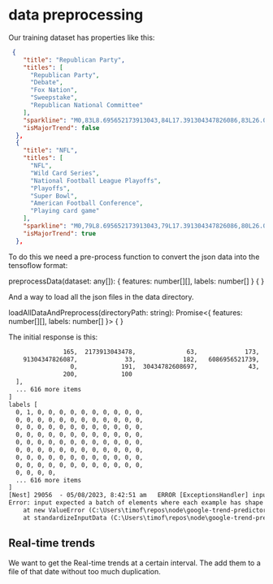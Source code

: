 # data preprocessing

Our training dataset has properties like this:

```json
 {
    "title": "Republican Party",
    "titles": [
      "Republican Party",
      "Debate",
      "Fox Nation",
      "Sweepstake",
      "Republican National Committee"
    ],
    "sparkline": "M0,83L8.695652173913043,84L17.391304347826086,83L26.08695652173913,87L34.78260869565217,89L43.47826086956522,91L52.17391304347826,87L60.86956521739131,94L69.56521739130434,94L78.26086956521739,89L86.95652173913044,84L95.65217391304348,50L104.34782608695652,83L113.04347826086956,78L121.73913043478262,86L130.43478260869566,81L139.1304347826087,84L147.82608695652172,86L156.52173913043478,85L165.2173913043478,85L173.91304347826087,73L182.6086956521739,74L191.30434782608697,68L200,0",
    "isMajorTrend": false
  },
  {
    "title": "NFL",
    "titles": [
      "NFL",
      "Wild Card Series",
      "National Football League Playoffs",
      "Playoffs",
      "Super Bowl",
      "American Football Conference",
      "Playing card game"
    ],
    "sparkline": "M0,79L8.695652173913043,79L17.391304347826086,80L26.08695652173913,79L34.78260869565217,80L43.47826086956522,79L52.17391304347826,81L60.86956521739131,82L69.56521739130434,87L78.26086956521739,89L86.95652173913044,76L95.65217391304348,78L104.34782608695652,74L113.04347826086956,75L121.73913043478262,71L130.43478260869566,68L139.1304347826087,62L147.82608695652172,62L156.52173913043478,61L165.2173913043478,60L173.91304347826087,57L182.6086956521739,49L191.30434782608697,25L200,0",
    "isMajorTrend": true
  },
```

To do this we need a pre-process function to convert the json data into the tensoflow format:

preprocessData(dataset: any[]): { features: number[][], labels: number[] } { }

And a way to load all the json files in the data directory.

loadAllDataAndPreprocess(directoryPath: string): Promise<{ features: number[][], labels: number[] }> { }

The initial response is this:

```txt
               165,  2173913043478,              63,             173,
    91304347826087,             33,             182,   6086956521739,
                 0,            191,  30434782608697,              43,
               200,            100
  ],
  ... 616 more items
]
labels [
  0, 1, 0, 0, 0, 0, 0, 0, 0, 0, 0, 0,
  0, 0, 0, 0, 0, 0, 0, 0, 0, 0, 0, 0,
  0, 0, 0, 0, 0, 0, 0, 0, 0, 0, 0, 0,
  0, 0, 0, 0, 0, 0, 0, 0, 0, 0, 0, 0,
  0, 0, 0, 0, 0, 0, 0, 0, 0, 0, 0, 0,
  0, 0, 0, 0, 0, 0, 0, 0, 0, 0, 0, 0,
  0, 0, 0, 0, 0, 0, 0, 0, 0, 0, 0, 0,
  0, 0, 0, 0, 0, 0, 0, 0, 0, 0, 0, 0,
  0, 0, 0, 0,
  ... 616 more items
]
[Nest] 29056  - 05/08/2023, 8:42:51 am   ERROR [ExceptionsHandler] input expected a batch of elements where each example has shape [2] (i.e.,tensor shape [*,2]) but the input received an input with 716 examples, each with shape [70] (tensor shape [716,70])
Error: input expected a batch of elements where each example has shape [2] (i.e.,tensor shape [*,2]) but the input received an input with 716 examples, each with shape [70] (tensor shape [716,70])
    at new ValueError (C:\Users\timof\repos\node\google-trend-predictor\node_modules\@tensorflow\tfjs\tfjs-layers\src\errors.ts:48:5)
    at standardizeInputData (C:\Users\timof\repos\node\google-trend-predictor\node_modules\@tensorflow\tfjs\tfjs-layers\src\engine\training.ts:170:17)
```

## Real-time trends

We want to get the Real-time trends at a certain interval.  The add them to a file of that date without too much duplication.
